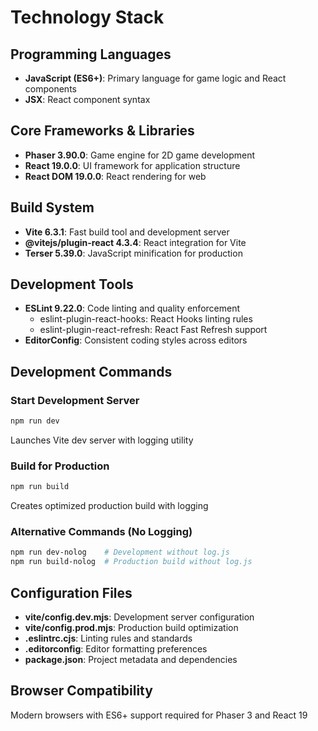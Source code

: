 # Technology Stack

## Programming Languages
- **JavaScript (ES6+)**: Primary language for game logic and React components
- **JSX**: React component syntax

## Core Frameworks & Libraries
- **Phaser 3.90.0**: Game engine for 2D game development
- **React 19.0.0**: UI framework for application structure
- **React DOM 19.0.0**: React rendering for web

## Build System
- **Vite 6.3.1**: Fast build tool and development server
- **@vitejs/plugin-react 4.3.4**: React integration for Vite
- **Terser 5.39.0**: JavaScript minification for production

## Development Tools
- **ESLint 9.22.0**: Code linting and quality enforcement
  - eslint-plugin-react-hooks: React Hooks linting rules
  - eslint-plugin-react-refresh: React Fast Refresh support
- **EditorConfig**: Consistent coding styles across editors

## Development Commands

### Start Development Server
```bash
npm run dev
```
Launches Vite dev server with logging utility

### Build for Production
```bash
npm run build
```
Creates optimized production build with logging

### Alternative Commands (No Logging)
```bash
npm run dev-nolog    # Development without log.js
npm run build-nolog  # Production build without log.js
```

## Configuration Files
- **vite/config.dev.mjs**: Development server configuration
- **vite/config.prod.mjs**: Production build optimization
- **.eslintrc.cjs**: Linting rules and standards
- **.editorconfig**: Editor formatting preferences
- **package.json**: Project metadata and dependencies

## Browser Compatibility
Modern browsers with ES6+ support required for Phaser 3 and React 19
